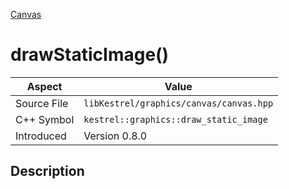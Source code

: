 [Canvas](index)
# drawStaticImage()
| Aspect | Value |
| --- | --- |
| Source File | `libKestrel/graphics/canvas/canvas.hpp` |
| C++ Symbol | `kestrel::graphics::draw_static_image` |
| Introduced | Version 0.8.0 |
## Description

